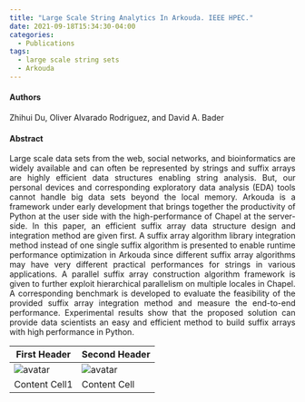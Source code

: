 ```yaml
---
title: "Large Scale String Analytics In Arkouda. IEEE HPEC."
date: 2021-09-18T15:34:30-04:00
categories:
  - Publications
tags:
  - large scale string sets
  - Arkouda
---
```

#### Authors
<p align="justify">
Zhihui Du, Oliver Alvarado Rodriguez, and David A. Bader
</p>

#### Abstract
<p align="justify">
Large scale data sets from the web, social networks, and bioinformatics are widely available and can often be represented by strings and suffix arrays are highly efficient data structures enabling string analysis. But, our personal devices and corresponding exploratory data analysis (EDA) tools cannot handle big data sets beyond the local memory. Arkouda is a framework under early development that brings together the productivity of Python at the user side with the high-performance of Chapel at the server-side. In this paper, an efficient suffix array data structure design and integration method are given first. A suffix array algorithm library integration method instead of one single suffix algorithm is presented to enable runtime performance optimization in Arkouda since different suffix array algorithms may have very different practical performances for strings in various applications. A parallel suffix array construction algorithm framework is given to further exploit hierarchical parallelism on multiple locales in Chapel. A corresponding benchmark is developed to evaluate the feasibility of the provided suffix array integration method and measure the end-to-end performance. Experimental results show that the proposed solution can provide data scientists an easy and efficient method to build suffix arrays with high performance in Python.
</p>



| First Header  | Second Header |
| ------------- | ------------- |
| ![avatar](https://davidbader.net/authors/alvaradorodriguez-oliver/avatar_hu8ae89edcfb38e4a2c4f82e57e9d9544c_414069_270x270_fill_q90_lanczos_center.jpg)  | ![avatar](shorturl.at/douwE) |
| Content Cell1  | Content Cell  |



